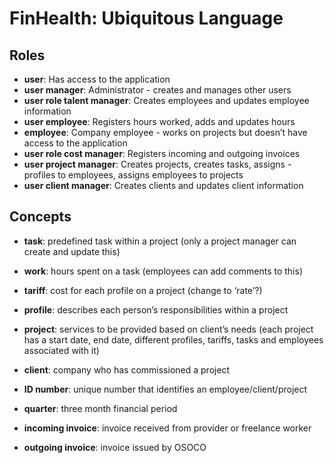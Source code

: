 # FinHealth: Ubiquitous Language

## Roles

- **user**: Has access to the application
- **user manager**: Administrator - creates and manages other users
- **user role talent manager**: Creates employees and updates employee information
- **user employee**: Registers hours worked, adds and updates hours
- **employee**: Company employee - works on projects but doesn’t have access to the application
- **user role cost manager**: Registers incoming and outgoing invoices
- **user project manager**: Creates projects, creates tasks, assigns - profiles to employees, assigns employees to projects
- **user client manager**: Creates clients and updates client information

## Concepts

- **task**: predefined task within a project (only a project manager can create and update this) 
- **work**: hours spent on a task (employees can add comments to this)
- **tariff**: cost for each profile on a project (change to ‘rate’?)
- **profile**: describes each person’s responsibilities within a project
- **project**: services to be provided based on client’s needs (each project has a start date, end date, different profiles, tariffs, tasks and employees associated with it)
- **client**: company who has commissioned a project
- **ID number**: unique number that identifies an employee/client/project

- **quarter**: three month financial period
- **incoming invoice**: invoice received from provider or freelance worker
- **outgoing invoice**: invoice issued by OSOCO
